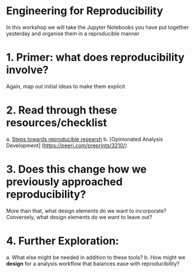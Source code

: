 # Engineering for Reproducibility

In this workshop we will take the Jupyter Notebooks you have put together yesterday and organise them in a reproducible manner

# 1. Primer: what does reproducibility involve? 

Again, map out initial ideas to make them explicit

# 2. Read through these resources/checklist

a. [Steps towards reproducible researsh](http://kbroman.org/steps2rr/)
b. [Opinionated Analysis Development] (https://peerj.com/preprints/3210/)

# 3. Does this change how we previously approached reproducibility?

More than that, what design elements do we want to incorporate? Conversely, what design elements do we want to leave out?

# 4. Further Exploration: 

a. What else might be needed in addition to these tools?
b. How might we **design** for a analysis workflow that balances ease with reproducibility? 
